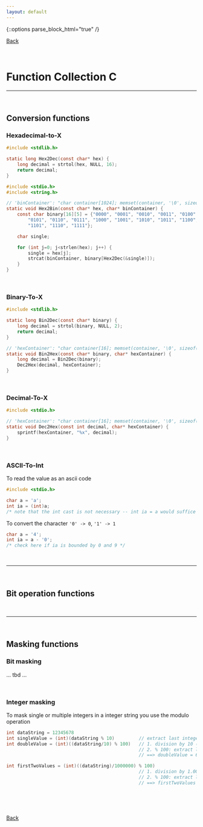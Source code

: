 ```yaml
---
layout: default
---
```


{::options parse_block_html="true" /}  

[Back](../)  

&nbsp;

# Function Collection C
---  

&nbsp;

## Conversion functions  

### Hexadecimal-to-X

```c
#include <stdlib.h>

static long Hex2Dec(const char* hex) {
    long decimal = strtol(hex, NULL, 16);
    return decimal;
}
```

```c
#include <stdio.h>
#include <string.h>

// 'binContainer': "char container[1024]; memset(container, '\0', sizeof(container));"
static void Hex2Bin(const char* hex, char* binContainer) {
    const char binary[16][5] = {"0000", "0001", "0010", "0011", "0100", /
        "0101", "0110", "0111", "1000", "1001", "1010", "1011", "1100", /
        "1101", "1110", "1111"};

    char single;

    for (int j=0; j<strlen(hex); j++) {
        single = hex[j];
        strcat(binContainer, binary[Hex2Dec(&single)]);
    }
}
```

&nbsp;

### Binary-To-X

```c
#include <stdlib.h>

static long Bin2Dec(const char* binary) {
    long decimal = strtol(binary, NULL, 2);
    return decimal;
}
```

```c
// 'hexContainer': "char container[16]; memset(container, '\0', sizeof(container));"
static void Bin2Hex(const char* binary, char* hexContainer) {
	long decimal = Bin2Dec(binary);
	Dec2Hex(decimal, hexContainer);
}
```

&nbsp;

### Decimal-To-X  

```c
#include <stdio.h>

// 'hexContainer': "char container[16]; memset(container, '\0', sizeof(container));"
static void Dec2Hex(const int decimal, char* hexContainer) {
    sprintf(hexContainer, "%x", decimal);
}
```

&nbsp;

### ASCII-To-Int  

To read the value as an ascii code
```c
#include <stdio.h>

char a = 'a';
int ia = (int)a; 
/* note that the int cast is not necessary -- int ia = a would suffice */
```
To convert the character `'0' -> 0`, `'1' -> 1`
```c
char a = '4';
int ia = a - '0';
/* check here if ia is bounded by 0 and 9 */
```

&nbsp;


---

&nbsp;

## Bit operation functions

&nbsp;


---

&nbsp;

## Masking functions

### Bit masking

... tbd ...

&nbsp;

### Integer masking

To mask single or multiple integers in a integer string you use the modulo operation
```c
int dataString = 12345678
int singleValue = (int)(dataString % 10)         // extract last integer: singleValue = 8
int doubleValue = (int)((dataString/10) % 100)   // 1. division by 10 (= cut last integer)
                                                 // 2. % 100: extract last two integers
                                                 // ==> doubleValue = 67

int firstTwoValues = (int)((dataString)/1000000) % 100)
                                                 // 1. division by 1.000.000 (= cut last 6 integers)
                                                 // 2. % 100: extract last two integers
                                                 // ==> firstTwoValues = 12
```
&nbsp;  

&nbsp;

[Back](../)
